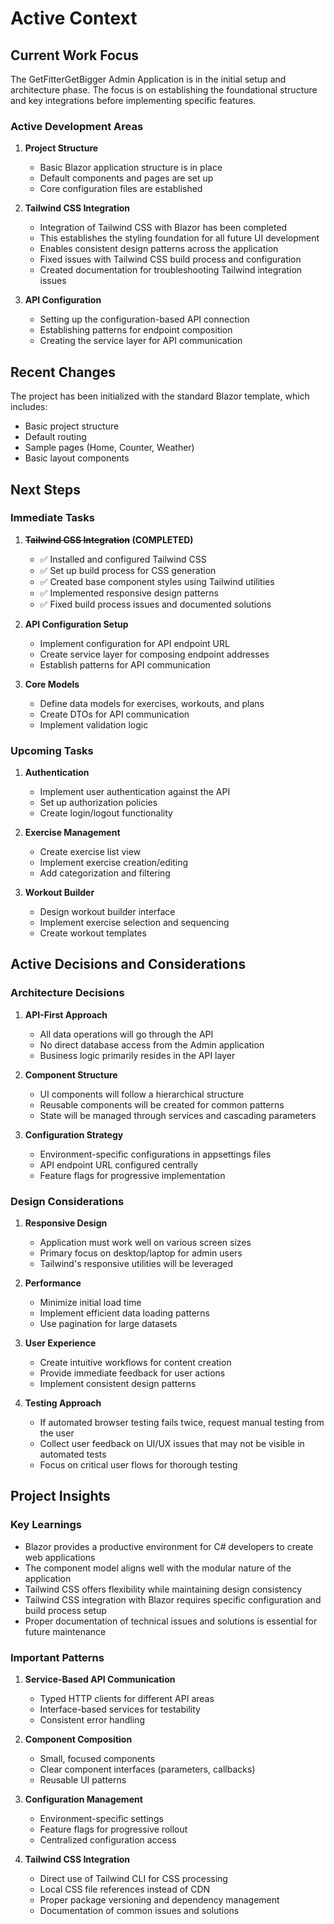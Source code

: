 # Active Context

## Current Work Focus

The GetFitterGetBigger Admin Application is in the initial setup and architecture phase. The focus is on establishing the foundational structure and key integrations before implementing specific features.

### Active Development Areas

1. **Project Structure**
   - Basic Blazor application structure is in place
   - Default components and pages are set up
   - Core configuration files are established

2. **Tailwind CSS Integration**
   - Integration of Tailwind CSS with Blazor has been completed
   - This establishes the styling foundation for all future UI development
   - Enables consistent design patterns across the application
   - Fixed issues with Tailwind CSS build process and configuration
   - Created documentation for troubleshooting Tailwind integration issues

3. **API Configuration**
   - Setting up the configuration-based API connection
   - Establishing patterns for endpoint composition
   - Creating the service layer for API communication

## Recent Changes

The project has been initialized with the standard Blazor template, which includes:

- Basic project structure
- Default routing
- Sample pages (Home, Counter, Weather)
- Basic layout components

## Next Steps

### Immediate Tasks

1. **~~Tailwind CSS Integration~~ (COMPLETED)**
   - ✅ Installed and configured Tailwind CSS
   - ✅ Set up build process for CSS generation
   - ✅ Created base component styles using Tailwind utilities
   - ✅ Implemented responsive design patterns
   - ✅ Fixed build process issues and documented solutions

2. **API Configuration Setup**
   - Implement configuration for API endpoint URL
   - Create service layer for composing endpoint addresses
   - Establish patterns for API communication

3. **Core Models**
   - Define data models for exercises, workouts, and plans
   - Create DTOs for API communication
   - Implement validation logic

### Upcoming Tasks

1. **Authentication**
   - Implement user authentication against the API
   - Set up authorization policies
   - Create login/logout functionality

2. **Exercise Management**
   - Create exercise list view
   - Implement exercise creation/editing
   - Add categorization and filtering

3. **Workout Builder**
   - Design workout builder interface
   - Implement exercise selection and sequencing
   - Create workout templates

## Active Decisions and Considerations

### Architecture Decisions

1. **API-First Approach**
   - All data operations will go through the API
   - No direct database access from the Admin application
   - Business logic primarily resides in the API layer

2. **Component Structure**
   - UI components will follow a hierarchical structure
   - Reusable components will be created for common patterns
   - State will be managed through services and cascading parameters

3. **Configuration Strategy**
   - Environment-specific configurations in appsettings files
   - API endpoint URL configured centrally
   - Feature flags for progressive implementation

### Design Considerations

1. **Responsive Design**
   - Application must work well on various screen sizes
   - Primary focus on desktop/laptop for admin users
   - Tailwind's responsive utilities will be leveraged

2. **Performance**
   - Minimize initial load time
   - Implement efficient data loading patterns
   - Use pagination for large datasets

3. **User Experience**
   - Create intuitive workflows for content creation
   - Provide immediate feedback for user actions
   - Implement consistent design patterns

4. **Testing Approach**
   - If automated browser testing fails twice, request manual testing from the user
   - Collect user feedback on UI/UX issues that may not be visible in automated tests
   - Focus on critical user flows for thorough testing

## Project Insights

### Key Learnings

- Blazor provides a productive environment for C# developers to create web applications
- The component model aligns well with the modular nature of the application
- Tailwind CSS offers flexibility while maintaining design consistency
- Tailwind CSS integration with Blazor requires specific configuration and build process setup
- Proper documentation of technical issues and solutions is essential for future maintenance

### Important Patterns

1. **Service-Based API Communication**
   - Typed HTTP clients for different API areas
   - Interface-based services for testability
   - Consistent error handling

2. **Component Composition**
   - Small, focused components
   - Clear component interfaces (parameters, callbacks)
   - Reusable UI patterns

3. **Configuration Management**
   - Environment-specific settings
   - Feature flags for progressive rollout
   - Centralized configuration access

4. **Tailwind CSS Integration**
   - Direct use of Tailwind CLI for CSS processing
   - Local CSS file references instead of CDN
   - Proper package versioning and dependency management
   - Documentation of common issues and solutions
